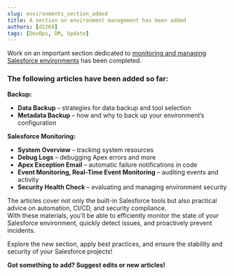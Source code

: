 ```yaml
---
slug: environments_section_added
title: A section on environment management has been added
authors: [d2269]
tags: [DevOps, DM, Update]
---
```

Work on an important section dedicated to [monitoring and managing Salesforce environments](/docs/category/enviroments) has been completed. 

### The following articles have been added so far:
**Backup:**
- **Data Backup** – strategies for data backup and tool selection  
- **Metadata Backup** – how and why to back up your environment’s configuration

**Salesforce Monitoring:**
- **System Overview** – tracking system resources  
- **Debug Logs** – debugging Apex errors and more  
- **Apex Exception Email** – automatic failure notifications in code  
- **Event Monitoring, Real-Time Event Monitoring** – auditing events and activity  
- **Security Health Check** – evaluating and managing environment security  

The articles cover not only the built-in Salesforce tools but also practical advice on automation, CI/CD, and security compliance.  
With these materials, you’ll be able to efficiently monitor the state of your Salesforce environment, quickly detect issues, and proactively prevent incidents.

Explore the new section, apply best practices, and ensure the stability and security of your Salesforce projects!

**Got something to add? Suggest edits or new articles!**